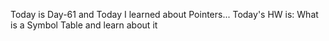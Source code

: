 Today is Day-61 and Today I learned about Pointers...
Today's HW is:
What is a Symbol Table and learn about it
